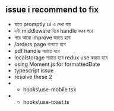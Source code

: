 ## issue i recommend to fix

- যাতে promptly ui এ দেখা যায়
- এটা middleware দিয়ে handle করব পরে
- পরে আরো improve করতে হবে
- /orders page বানাতে হবে
- pdf handle সরাতে হবে
- localstorage সরাতে হবে redux use করতে হবে
- using Moment.js for formattedDate
- typescript issue
- resolve these 2
- - hooks\use-mobile.tsx
- - hooks\use-toast.ts
